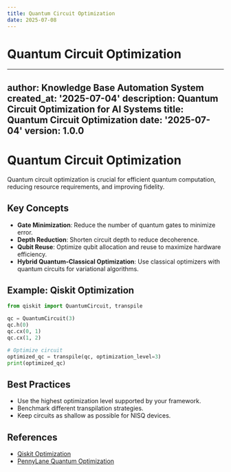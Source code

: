 ```yaml
---
title: Quantum Circuit Optimization
date: 2025-07-08
---
```


# Quantum Circuit Optimization

---
author: Knowledge Base Automation System
created_at: '2025-07-04'
description: Quantum Circuit Optimization for AI Systems
title: Quantum Circuit Optimization
date: '2025-07-04'
version: 1.0.0
---

# Quantum Circuit Optimization

Quantum circuit optimization is crucial for efficient quantum computation, reducing resource requirements, and improving fidelity.

## Key Concepts

- **Gate Minimization**: Reduce the number of quantum gates to minimize error.
- **Depth Reduction**: Shorten circuit depth to reduce decoherence.
- **Qubit Reuse**: Optimize qubit allocation and reuse to maximize hardware efficiency.
- **Hybrid Quantum-Classical Optimization**: Use classical optimizers with quantum circuits for variational algorithms.

## Example: Qiskit Optimization

```python
from qiskit import QuantumCircuit, transpile

qc = QuantumCircuit(3)
qc.h(0)
qc.cx(0, 1)
qc.cx(1, 2)

# Optimize circuit
optimized_qc = transpile(qc, optimization_level=3)
print(optimized_qc)
```

## Best Practices

- Use the highest optimization level supported by your framework.
- Benchmark different transpilation strategies.
- Keep circuits as shallow as possible for NISQ devices.

## References

- [Qiskit Optimization](https://qiskit.org/documentation/apidoc/transpiler.html)
- [PennyLane Quantum Optimization](https://pennylane.ai/qml/demos/tutorial_quantum_optimization.html)
